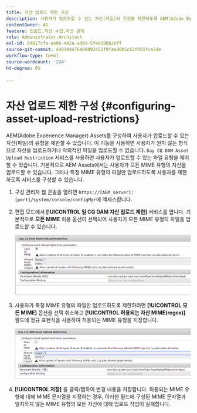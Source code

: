 ```yaml
---
title: 자산 업로드 제한 구성
description: 사용자가 업로드할 수 있는 자산(파일)의 유형을 제한하도록 AEM(Adobe Experience Manager) Assets를 구성하는 방법을 알아봅니다.
contentOwner: AG
feature: 업로드,자산 수집,자산 관리
role: Administrator,Architect
exl-id: 0d817cfa-ae06-442a-ad89-5fe619bb2eff
source-git-commit: 440194476a89092451f9fae80b5c63f055fca54e
workflow-type: tm+mt
source-wordcount: '224'
ht-degree: 0%

---
```


# 자산 업로드 제한 구성 {#configuring-asset-upload-restrictions}

AEM(Adobe Experience Manager) Assets를 구성하여 사용자가 업로드할 수 있는 자산(파일)의 유형을 제한할 수 있습니다. 이 기능을 사용하면 사용자가 원치 않는 형식으로 자산을 업로드하거나 악의적인 파일을 업로드할 수 없습니다. `Day CQ DAM Asset Upload Restriction` 서비스를 사용하면 사용자가 업로드할 수 있는 파일 유형을 제어할 수 있습니다. 기본적으로 AEM Assets에서는 사용자가 모든 MIME 유형의 자산을 업로드할 수 있습니다. 그러나 특정 MIME 유형의 파일만 업로드하도록 사용자를 제한하도록 서비스를 구성할 수 있습니다.

1. 구성 관리자 웹 콘솔을 열려면 `https://[AEM_server]:[port]/system/console/configMgr`에 액세스합니다.
1. 편집 모드에서 **[!UICONTROL 일 CQ DAM 자산 업로드 제한]** 서비스를 엽니다. 기본적으로 **모든 MIME** 허용 옵션이 선택되어 사용자가 모든 MIME 유형의 파일을 업로드할 수 있습니다.

   ![chlimage_1-378](assets/chlimage_1-378.png)

1. 사용자가 특정 MIME 유형의 파일만 업로드하도록 제한하려면 **[!UICONTROL 모든 MIME]** 옵션을 선택 취소하고 **[!UICONTROL 허용되는 자산 MIME(regex)]** 필드에 정규 표현식을 사용하여 허용되는 MIME 유형을 지정합니다.

   ![chlimage_1-379](assets/chlimage_1-379.png)

1. **[!UICONTROL 저장]** 을 클릭/탭하여 변경 내용을 저장합니다. 허용되는 MIME 유형에 대해 MIME 문자열을 지정하는 경우, 이러한 필드에 구성된 MIME 문자열과 일치하지 않는 MIME 유형의 모든 자산에 대해 업로드 작업이 실패합니다.
